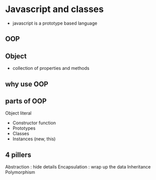 # Javascript and classes
- javascript is a prototype based language

## OOP

## Object
- collection of properties and methods

## why use OOP

## parts of OOP
Object literal

- Constructor function
- Prototypes
- Classes
- Instances (new, this)


## 4 pillers
Abstraction : hide details
Encapsulation : wrap up the data
Inheritance
Polymorphism